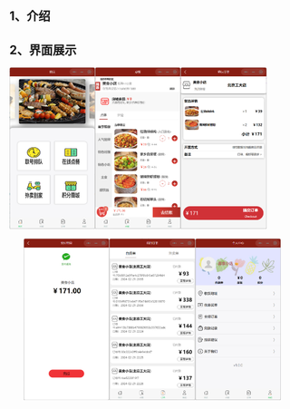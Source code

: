 ## 1、介绍





## 2、界面展示

<p>
    <img src="README_zh-CN.assets/image-20240225174906746.png" width="30%"><img src="README_zh-CN.assets/image-20240225175220793.png" width="30%"><img src="README_zh-CN.assets/image-20240225175306466.png" width="30%">
</p>

<center>
    <img src="README_zh-CN.assets/image-20240225175739027.png" width="30%"><img src="README_zh-CN.assets/image-20240225175520118.png" width="30%"><img src="README_zh-CN.assets/image-20240225175640892.png" width="30%">
</center>



